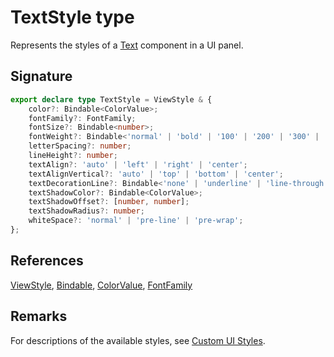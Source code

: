 # TextStyle type

Represents the styles of a [Text](https://developers.meta.com/horizon-worlds/reference/2.0.0/ui_text_2) component in a UI panel.

## Signature

```typescript
export declare type TextStyle = ViewStyle & {
    color?: Bindable<ColorValue>;
    fontFamily?: FontFamily;
    fontSize?: Bindable<number>;
    fontWeight?: Bindable<'normal' | 'bold' | '100' | '200' | '300' | '400' | '500' | '600' | '700' | '800' | '900'>;
    letterSpacing?: number;
    lineHeight?: number;
    textAlign?: 'auto' | 'left' | 'right' | 'center';
    textAlignVertical?: 'auto' | 'top' | 'bottom' | 'center';
    textDecorationLine?: Bindable<'none' | 'underline' | 'line-through' | 'underline line-through'>;
    textShadowColor?: Bindable<ColorValue>;
    textShadowOffset?: [number, number];
    textShadowRadius?: number;
    whiteSpace?: 'normal' | 'pre-line' | 'pre-wrap';
};
```

## References

[ViewStyle](https://developers.meta.com/horizon-worlds/reference/2.0.0/ui_viewstyle), [Bindable](https://developers.meta.com/horizon-worlds/reference/2.0.0/ui_bindable), [ColorValue](https://developers.meta.com/horizon-worlds/reference/2.0.0/ui_colorvalue), [FontFamily](https://developers.meta.com/horizon-worlds/reference/2.0.0/ui_fontfamily)

## Remarks

For descriptions of the available styles, see [Custom UI Styles](https://developers.meta.com/horizon-worlds/learn/documentation/desktop-editor/custom-ui/api-reference-for-custom-ui#textstyle).